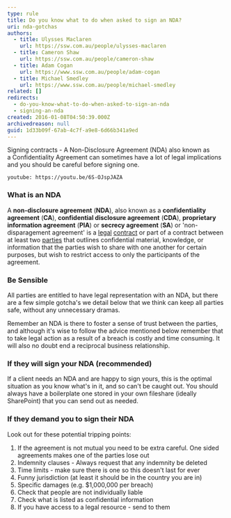 ```yaml
---
type: rule
title: Do you know what to do when asked to sign an NDA?
uri: nda-gotchas
authors:
  - title: Ulysses Maclaren
    url: https://ssw.com.au/people/ulysses-maclaren
  - title: Cameron Shaw
    url: https://ssw.com.au/people/cameron-shaw
  - title: Adam Cogan
    url: https://www.ssw.com.au/people/adam-cogan
  - title: Michael Smedley
    url: https://www.ssw.com.au/people/michael-smedley
related: []
redirects:
  - do-you-know-what-to-do-when-asked-to-sign-an-nda
  - signing-an-nda
created: 2016-01-08T04:50:39.000Z
archivedreason: null
guid: 1d33b09f-67ab-4c7f-a9e8-6d66b341a9ed
---
```

Signing contracts - A Non-Disclosure Agreement (NDA) also known as a Confidentiality Agreement can sometimes have a lot of legal implications and you should be careful before signing one.

`youtube: https://youtu.be/6S-OJspJAZA`

<!--endintro-->

### What is an NDA

A **non-disclosure agreement** (**NDA**), also known as a **confidentiality agreement** (**CA**), **confidential disclosure agreement** (**CDA**), **proprietary information agreement** (**PIA**) or **secrecy agreement** (**SA**) or 'non-disparagement agreement' is a [legal](https://en.wikipedia.org/wiki/Law "Law") [contract](https://en.wikipedia.org/wiki/Contract "Contract") or part of a contract between at least two [parties](https://en.wikipedia.org/wiki/Party_(law) "Party (law)") that outlines confidential material, knowledge, or information that the parties wish to share with one another for certain purposes, but wish to restrict access to only the participants of the agreement.

### Be Sensible

All parties are entitled to have legal representation with an NDA, but there are a few simple gotcha's we detail below that we think can keep all parties safe, without any unnecessary dramas.

Remember an NDA is there to foster a sense of trust between the parties, and although it's wise to follow the advice mentioned below remember that to take legal action as a result of a breach is costly and time consuming. It will also no doubt end a reciprocal business relationship.

### If they will sign your NDA (recommended)

If a client needs an NDA and are happy to sign yours, this is the optimal situation as you know what's in it, and so can't be caught out. You should always have a boilerplate one stored in your own fileshare (ideally SharePoint) that you can send out as needed.

### If they demand you to sign their NDA

Look out for these potential tripping points:

1. If the agreement is not mutual you need to be extra careful. One sided agreements makes one of the parties lose out
2. Indemnity clauses - Always request that any indemnity be deleted
3. Time limits - make sure there is one so this doesn't last for ever
4. Funny jurisdiction (at least it should be in the country you are in)
5. Specific damages (e.g. $1,000,000 per breach)
6. Check that people are not individually liable
7. Check what is listed as confidential information
8. If you have access to a legal resource - send to them
